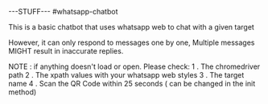 
---STUFF---
#whatsapp-chatbot

This is a basic chatbot that uses whatsapp web to chat with a given target

However, it can only respond to messages one by one, Multiple messages MIGHT result in inaccurate replies.

NOTE : if anything doesn't load or open. Please check:
1 . The chromedriver path
2 . The xpath values with your whatsapp web styles
3 . The target name
4 . Scan the QR Code within 25 seconds ( can be changed in the init method)
